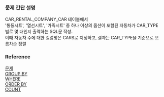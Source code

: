### 문제 간단 설명
CAR_RENTAL_COMPANY_CAR 테이블에서<br>
'통풍시트', '열선시트', '가죽시트' 중 하나 이상의 옵션이 포함된 자동차가 CAR_TYPE별로 몇 대인지 출력하는 SQL문 작성.<br>
이때 자동차 수에 대한 컬럼명은 CARS로 지정하고, 결과는 CAR_TYPE을 기준으로 오름차순 정렬<br>

### Reference
[문제](https://school.programmers.co.kr/learn/courses/30/lessons/151137)<br>
[GROUP BY](https://github.com/gitubanana/SQL_study/tree/main/select/재구매가_일어난_상품과_회원_리스트_구하기#group-by)<br>
[WHERE](https://github.com/gitubanana/SQL_study/blob/main/select/%EA%B0%95%EC%9B%90%EB%8F%84%EC%97%90_%EC%9C%84%EC%B9%98%ED%95%9C_%EC%83%9D%EC%82%B0%EA%B3%B5%EC%9E%A5_%EB%AA%A9%EB%A1%9D_%EC%B6%9C%EB%A0%A5%ED%95%98%EA%B8%B0/README.md#where)<br>
[ORDER BY](https://github.com/gitubanana/SQL_study/blob/main/select/%EC%9D%B8%EA%B8%B0%EC%9E%88%EB%8A%94_%EC%95%84%EC%9D%B4%EC%8A%A4%ED%81%AC%EB%A6%BC/README.md#order-by)<br>
[COUNT](https://github.com/gitubanana/SQL_study/tree/main/sum_max_min#count)<br>
